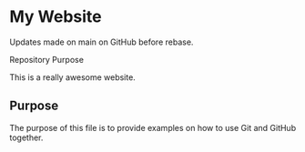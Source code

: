 # My Website

Updates made on main on GitHub before rebase.

Repository Purpose

This is a really awesome website.

## Purpose

The purpose of this file is to provide examples
on how to use Git and GitHub together.